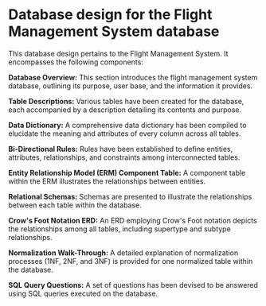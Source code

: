 # Database design for the Flight Management System database

This database design pertains to the Flight Management System. It encompasses the following components:

**Database Overview:** This section introduces the flight management system database, outlining its purpose, user base, and the information it provides.

**Table Descriptions:** Various tables have been created for the database, each accompanied by a description detailing its contents and purpose.

**Data Dictionary:** A comprehensive data dictionary has been compiled to elucidate the meaning and attributes of every column across all tables.

**Bi-Directional Rules:** Rules have been established to define entities, attributes, relationships, and constraints among interconnected tables.

**Entity Relationship Model (ERM) Component Table:** A component table within the ERM illustrates the relationships between entities.

**Relational Schemas:** Schemas are presented to illustrate the relationships between each table within the database.

**Crow's Foot Notation ERD:** An ERD employing Crow's Foot notation depicts the relationships among all tables, including supertype and subtype relationships.

**Normalization Walk-Through:** A detailed explanation of normalization processes (1NF, 2NF, and 3NF) is provided for one normalized table within the database.

**SQL Query Questions:** A set of questions has been devised to be answered using SQL queries executed on the database.
